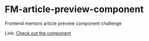 # FM-article-preview-component
Frontend mentors article preview component challenge

Link: [Check out the component](http://emiljoseph.me/FM-article-preview-component/)
